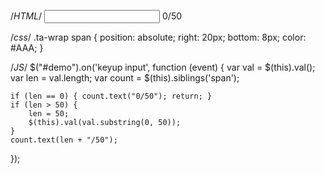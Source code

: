 /*HTML*/
<input type="text" id="demo"/>
<span>0/50</span>

/*css*/
.ta-wrap span {
    position: absolute;
    right: 20px;
    bottom: 8px;
    color: #AAA;
}

/*JS*/
$("#demo").on('keyup input', function (event) {
    var val = $(this).val();
    var len = val.length;
    var count = $(this).siblings('span');

    if (len == 0) { count.text("0/50"); return; }
    if (len > 50) {
        len = 50;
        $(this).val(val.substring(0, 50));
    }
    count.text(len + "/50");
});
